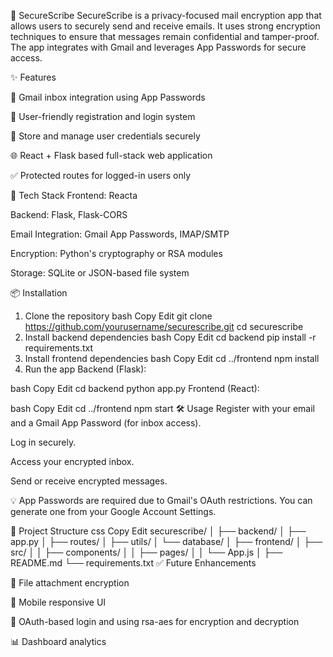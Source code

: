 🔐 SecureScribe
SecureScribe is a privacy-focused mail encryption app that allows users to securely send and receive emails. It uses strong encryption techniques to ensure that messages remain confidential and tamper-proof. The app integrates with Gmail and leverages App Passwords for secure access.

✨ Features

📧 Gmail inbox integration using App Passwords

🧠 User-friendly registration and login system

🧾 Store and manage user credentials securely

🌐 React + Flask based full-stack web application

✅ Protected routes for logged-in users only

🚀 Tech Stack
Frontend: Reacta

Backend: Flask, Flask-CORS

Email Integration: Gmail App Passwords, IMAP/SMTP

Encryption: Python's cryptography or RSA modules

Storage: SQLite or JSON-based file system

📦 Installation
1. Clone the repository
bash
Copy
Edit
git clone https://github.com/yourusername/securescribe.git
cd securescribe
2. Install backend dependencies
bash
Copy
Edit
cd backend
pip install -r requirements.txt
3. Install frontend dependencies
bash
Copy
Edit
cd ../frontend
npm install
4. Run the app
Backend (Flask):

bash
Copy
Edit
cd backend
python app.py
Frontend (React):

bash
Copy
Edit
cd ../frontend
npm start
🛠️ Usage
Register with your email and a Gmail App Password (for inbox access).

Log in securely.

Access your encrypted inbox.

Send or receive encrypted messages.

💡 App Passwords are required due to Gmail's OAuth restrictions. You can generate one from your Google Account Settings.

📂 Project Structure
css
Copy
Edit
securescribe/
│
├── backend/
│   ├── app.py
│   ├── routes/
│   ├── utils/
│   └── database/
│
├── frontend/
│   ├── src/
│   │   ├── components/
│   │   ├── pages/
│   │   └── App.js
│
├── README.md
└── requirements.txt
✅ Future Enhancements

📎 File attachment encryption

📱 Mobile responsive UI

🔐 OAuth-based login and using rsa-aes for encryption and decryption

📊 Dashboard analytics


